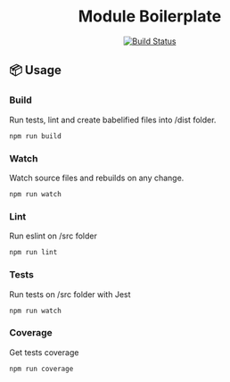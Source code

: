 <h1 align="center">
	Module Boilerplate
</h1>
<p align="center">
    <a href='https://semaphoreci.com/guillaumemorin/module-boilerplate'> <img src='https://semaphoreci.com/api/v1/guillaumemorin/module-boilerplate/branches/master/badge.svg' alt='Build Status'></a>
</p>

## 📦 Usage

### Build
Run tests, lint and create babelified files into /dist folder.
```
npm run build
```

### Watch
Watch source files and rebuilds on any change.
```
npm run watch
```

### Lint
Run eslint on /src folder
```
npm run lint
```
### Tests
Run tests on /src folder with Jest
```
npm run watch
```

### Coverage
Get tests coverage
```
npm run coverage
```
